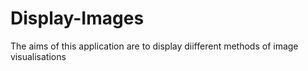 # Display-Images
The aims of this application are to display diifferent methods of image visualisations
